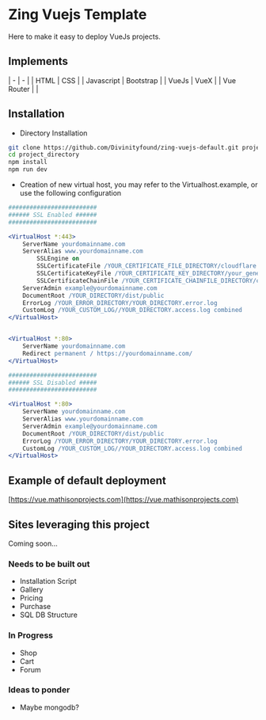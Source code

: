 # Zing Vuejs Template

Here to make it easy to deploy VueJs projects.

## Implements

| - | - |
| HTML | CSS |
| Javascript | Bootstrap |
| VueJs | VueX |
| Vue Router | |

## Installation

- Directory Installation
```sh
git clone https://github.com/Divinityfound/zing-vuejs-default.git project_directory/
cd project_directory
npm install
npm run dev
```

- Creation of new virtual host, you may refer to the Virtualhost.example, or use the following configuration
```apache
#########################
###### SSL Enabled ######
#########################

<VirtualHost *:443>
	ServerName yourdomainname.com
	ServerAlias www.yourdomainname.com
		SSLEngine on
		SSLCertificateFile /YOUR_CERTIFICATE_FILE_DIRECTORY/cloudflare.com.pem
		SSLCertificateKeyFile /YOUR_CERTIFICATE_KEY_DIRECTORY/your_generated_key.key
		SSLCertificateChainFile /YOUR_CERTIFICATE_CHAINFILE_DIRECTORY/cloudflare.rsa.pem
	ServerAdmin example@yourdomainname.com
	DocumentRoot /YOUR_DIRECTORY/dist/public
	ErrorLog /YOUR_ERROR_DIRECTORY/YOUR_DIRECTORY.error.log
	CustomLog /YOUR_CUSTOM_LOG//YOUR_DIRECTORY.access.log combined
</VirtualHost>


<VirtualHost *:80>
	ServerName yourdomainname.com
	Redirect permanent / https://yourdomainname.com/
</VirtualHost>

#########################
###### SSL Disabled #####
#########################

<VirtualHost *:80>
	ServerName yourdomainname.com
	ServerAlias www.yourdomainname.com
	ServerAdmin example@yourdomainname.com
	DocumentRoot /YOUR_DIRECTORY/dist/public
	ErrorLog /YOUR_ERROR_DIRECTORY/YOUR_DIRECTORY.error.log
	CustomLog /YOUR_CUSTOM_LOG//YOUR_DIRECTORY.access.log combined
</VirtualHost>
```

## Example of default deployment

[https://vue.mathisonprojects.com](https://vue.mathisonprojects.com)

## Sites leveraging this project

Coming soon...

### Needs to be built out

- Installation Script
- Gallery
- Pricing
- Purchase
- SQL DB Structure

### In Progress

- Shop
- Cart
- Forum

### Ideas to ponder
- Maybe mongodb?
